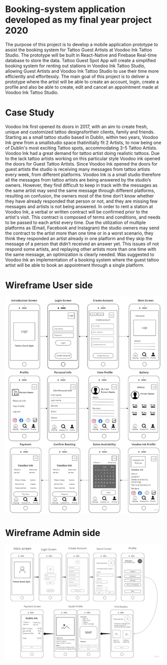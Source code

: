 # Booking-system application developed as my final year project 2020
 
The purpose of this project is to develop a mobile application prototype to assist the booking system
for Tattoo Guest Artists at Voodoo Ink Tattoo Studio. The prototype will be built in React-Native and
Firebase Real-time database to store the data. Tattoo Guest Spot App will create a simplified booking
system for renting out stations in Voodoo Ink Tattoo Studio, allowing Guest Artists and Voodoo Ink
Tattoo Studio to use their time more efficiently and effortlessly.
The main goal of this project is to deliver a prototype where the artist will be able to create an account,
login, create a profile and also be able to create, edit and cancel an appointment made at Voodoo Ink
Tattoo Studio.

# Case Study

Voodoo Ink first opened its doors in 2017, with an aim to create fresh, unique and customized tattoo
designsfortheir clients, family and friends. Starting as a small tattoo studio based in Dublin, within two
years, Voodoo Ink grew from a smallstudio space thatinitially fit 2 Artists, to now being one of Dublin's
most exciting Tattoo spots, accommodating 3-5 Tattoo Artists. Voodoo Ink had a great demand for
tattoo artist doing realistic tattoos. Due to the lack tattoo artists working on this particular style
Voodoo ink opened the doors for Guest Tattoo Artists.
Since Voodoo Ink opened the doors for guest artists the studio is receiving many messages from tattoo
artists every week, from different platforms. Voodoo Ink is a small studio therefore all the messages
from tattoo artists are being answered by the studio’s owners. However, they find difficult to keep in
track with the messages as the same artist may send the same message through different platforms,
resulting on confusion, the owners most of the time don’t know whether they have already responded
that person or not, and they are missing few messages and artists is not being answered.
In order to rent a station at Voodoo Ink, a verbal or written contract will be confirmed prior to the
artist's visit. This contract is composed of terms and conditions, and needs to be passed to each artist
every time.
Due the utilization of multiple platforms as (Email, Facebook and Instagram) the studio owners may
send the contract to the artist more than one time or in a worst scenario, they think they responded
an artist already in one platform and they skip the message of a person that didn’t received an answer
yet. This issues of not respond some artists, and replaying other artists more than one time with the
same message, an optimization is clearly needed.
Was suggested to Voodoo Ink an implementation of a booking system where the guest tattoo artist
will be able to book an appointment through a single platform. 

# Wireframe User side

![](Images-readme/artistWireframe.jpg)

# Wireframe Admin side

![](Images-readme/Screen1.jpg)
